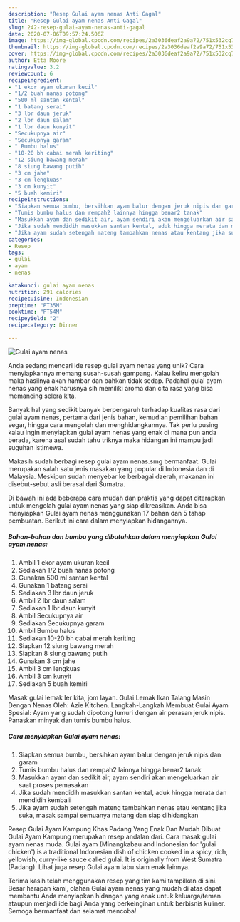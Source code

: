 ```yaml
---
description: "Resep Gulai ayam nenas Anti Gagal"
title: "Resep Gulai ayam nenas Anti Gagal"
slug: 242-resep-gulai-ayam-nenas-anti-gagal
date: 2020-07-06T09:57:24.506Z
image: https://img-global.cpcdn.com/recipes/2a3036deaf2a9a72/751x532cq70/gulai-ayam-nenas-foto-resep-utama.jpg
thumbnail: https://img-global.cpcdn.com/recipes/2a3036deaf2a9a72/751x532cq70/gulai-ayam-nenas-foto-resep-utama.jpg
cover: https://img-global.cpcdn.com/recipes/2a3036deaf2a9a72/751x532cq70/gulai-ayam-nenas-foto-resep-utama.jpg
author: Etta Moore
ratingvalue: 3.2
reviewcount: 6
recipeingredient:
- "1 ekor ayam ukuran kecil"
- "1/2 buah nanas potong"
- "500 ml santan kental"
- "1 batang serai"
- "3 lbr daun jeruk"
- "2 lbr daun salam"
- "1 lbr daun kunyit"
- "Secukupnya air"
- "Secukupnya garam"
- " Bumbu halus"
- "10-20 bh cabai merah keriting"
- "12 siung bawang merah"
- "8 siung bawang putih"
- "3 cm jahe"
- "3 cm lengkuas"
- "3 cm kunyit"
- "5 buah kemiri"
recipeinstructions:
- "Siapkan semua bumbu, bersihkan ayam balur dengan jeruk nipis dan garam"
- "Tumis bumbu halus dan rempah2 lainnya hingga benar2 tanak"
- "Masukkan ayam dan sedikit air, ayam sendiri akan mengeluarkan air saat proses pemasakan"
- "Jika sudah mendidih masukkan santan kental, aduk hingga merata dan mendidih kembali"
- "Jika ayam sudah setengah mateng tambahkan nenas atau kentang jika suka, masak sampai semuanya matang dan siap dihidangkan"
categories:
- Resep
tags:
- gulai
- ayam
- nenas

katakunci: gulai ayam nenas 
nutrition: 291 calories
recipecuisine: Indonesian
preptime: "PT35M"
cooktime: "PT54M"
recipeyield: "2"
recipecategory: Dinner

---
```



![Gulai ayam nenas](https://img-global.cpcdn.com/recipes/2a3036deaf2a9a72/751x532cq70/gulai-ayam-nenas-foto-resep-utama.jpg)

Anda sedang mencari ide resep gulai ayam nenas yang unik? Cara menyiapkannya memang susah-susah gampang. Kalau keliru mengolah maka hasilnya akan hambar dan bahkan tidak sedap. Padahal gulai ayam nenas yang enak harusnya sih memiliki aroma dan cita rasa yang bisa memancing selera kita.

Banyak hal yang sedikit banyak berpengaruh terhadap kualitas rasa dari gulai ayam nenas, pertama dari jenis bahan, kemudian pemilihan bahan segar, hingga cara mengolah dan menghidangkannya. Tak perlu pusing kalau ingin menyiapkan gulai ayam nenas yang enak di mana pun anda berada, karena asal sudah tahu triknya maka hidangan ini mampu jadi suguhan istimewa.

Makasih sudah berbagi resep gulai ayam nenas.smg bermanfaat. Gulai merupakan salah satu jenis masakan yang popular di Indonesia dan di Malaysia. Meskipun sudah menyebar ke berbagai daerah, makanan ini disebut-sebut asli berasal dari Sumatra.


Di bawah ini ada beberapa cara mudah dan praktis yang dapat diterapkan untuk mengolah gulai ayam nenas yang siap dikreasikan. Anda bisa menyiapkan Gulai ayam nenas menggunakan 17 bahan dan 5 tahap pembuatan. Berikut ini cara dalam menyiapkan hidangannya.

<!--inarticleads1-->

##### Bahan-bahan dan bumbu yang dibutuhkan dalam menyiapkan Gulai ayam nenas:

1. Ambil 1 ekor ayam ukuran kecil
1. Sediakan 1/2 buah nanas potong
1. Gunakan 500 ml santan kental
1. Gunakan 1 batang serai
1. Sediakan 3 lbr daun jeruk
1. Ambil 2 lbr daun salam
1. Sediakan 1 lbr daun kunyit
1. Ambil Secukupnya air
1. Sediakan Secukupnya garam
1. Ambil  Bumbu halus
1. Sediakan 10-20 bh cabai merah keriting
1. Siapkan 12 siung bawang merah
1. Siapkan 8 siung bawang putih
1. Gunakan 3 cm jahe
1. Ambil 3 cm lengkuas
1. Ambil 3 cm kunyit
1. Sediakan 5 buah kemiri


Masak gulai lemak ler kita, jom layan. Gulai Lemak Ikan Talang Masin Dengan Nenas Oleh: Azie Kitchen. Langkah-Langkah Membuat Gulai Ayam Spesial: Ayam yang sudah dipotong lumuri dengan air perasan jeruk nipis. Panaskan minyak dan tumis bumbu halus. 

<!--inarticleads2-->

##### Cara menyiapkan Gulai ayam nenas:

1. Siapkan semua bumbu, bersihkan ayam balur dengan jeruk nipis dan garam
1. Tumis bumbu halus dan rempah2 lainnya hingga benar2 tanak
1. Masukkan ayam dan sedikit air, ayam sendiri akan mengeluarkan air saat proses pemasakan
1. Jika sudah mendidih masukkan santan kental, aduk hingga merata dan mendidih kembali
1. Jika ayam sudah setengah mateng tambahkan nenas atau kentang jika suka, masak sampai semuanya matang dan siap dihidangkan


Resep Gulai Ayam Kampung Khas Padang Yang Enak Dan Mudah Dibuat Gulai Ayam Kampung merupakan resep andalan dari. Cara masak gulai ayam nenas muda. Gulai ayam (Minangkabau and Indonesian for &#39;gulai chicken&#39;) is a traditional Indonesian dish of chicken cooked in a spicy, rich, yellowish, curry-like sauce called gulai. It is originally from West Sumatra (Padang). Lihat juga resep Gulai ayam labu siam enak lainnya. 

Terima kasih telah menggunakan resep yang tim kami tampilkan di sini. Besar harapan kami, olahan Gulai ayam nenas yang mudah di atas dapat membantu Anda menyiapkan hidangan yang enak untuk keluarga/teman ataupun menjadi ide bagi Anda yang berkeinginan untuk berbisnis kuliner. Semoga bermanfaat dan selamat mencoba!
